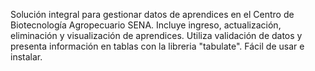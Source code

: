Solución integral  para gestionar  datos de aprendices en el Centro de Biotecnología Agropecuario SENA.
Incluye ingreso, actualización, eliminación y visualización de aprendices. Utiliza validación de datos 
y presenta información en tablas con la libreria "tabulate". Fácil de usar e instalar.
